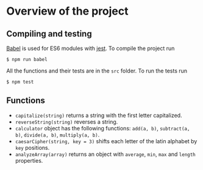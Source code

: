 # Overview of the project

## Compiling and testing
[Babel](https://babeljs.io/) is used for ES6 modules with [jest](https://jestjs.io/).
To compile the project run
```console
$ npm run babel
```

All the functions and their tests are in the `src` folder.
To run the tests run
```console
$ npm test 
```

## Functions
- `capitalize(string)` returns a string with the first letter capitalized.
- `reverseString(string)` reverses a string.
- `calculator` object has the following functions: `add(a, b)`, `subtract(a,
  b)`, `divide(a, b)`, `multiply(a, b)`.
- `caesarCipher(string, key = 3)` shifts each letter of the latin alphabet by
  `key` positions.
- `analyzeArray(array)` returns an object with `average`, `min`, `max` and
  `length` properties.
